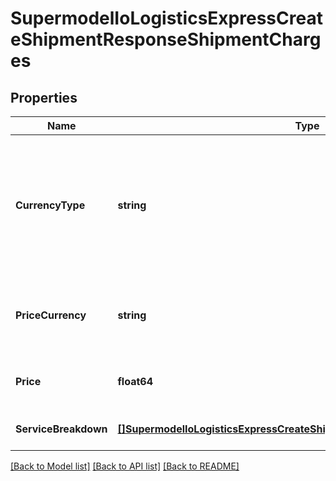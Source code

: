# SupermodelIoLogisticsExpressCreateShipmentResponseShipmentCharges

## Properties
Name | Type | Description | Notes
------------ | ------------- | ------------- | -------------
**CurrencyType** | **string** | Possible Values :&lt;BR&gt;            - &#x27;BILLC&#x27;, billing currency&lt;BR&gt;            - &#x27;PULCL&#x27;, country public rates currency&lt;BR&gt;            - &#x27;BASEC&#x27;, base currency | [default to null]
**PriceCurrency** | **string** | This the currency of the rated shipment for the prices listed. | [default to null]
**Price** | **float64** | The amount price of DHL product and services | [default to null]
**ServiceBreakdown** | [**[]SupermodelIoLogisticsExpressCreateShipmentResponseServiceBreakdown**](supermodelIoLogisticsExpressCreateShipmentResponse_serviceBreakdown.md) |  | [optional] [default to null]

[[Back to Model list]](../README.md#documentation-for-models) [[Back to API list]](../README.md#documentation-for-api-endpoints) [[Back to README]](../README.md)

